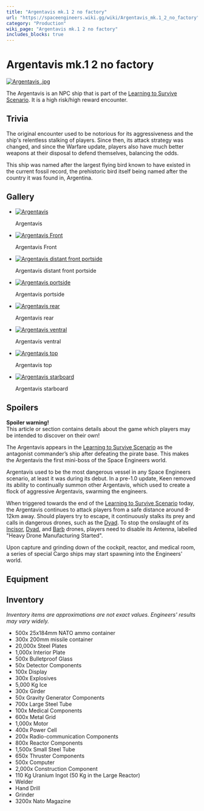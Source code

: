 ```yaml
---
title: "Argentavis mk.1 2 no factory"
url: "https://spaceengineers.wiki.gg/wiki/Argentavis_mk.1_2_no_factory"
category: "Production"
wiki_page: "Argentavis mk.1 2 no factory"
includes_blocks: true
---
```


# Argentavis mk.1 2 no factory

[![Argentavis .jpg](https://spaceengineers.wiki.gg/images/thumb/Argentavis_.jpg/370px-Argentavis_.jpg?e61762)](https://spaceengineers.wiki.gg/wiki/File:Argentavis_.jpg)

The Argentavis is an NPC ship that is part of the [Learning to Survive Scenario](https://spaceengineers.wiki.gg/wiki/Learning_to_Survive_Scenario "Learning to Survive Scenario"). It is a high risk/high reward encounter.

## Trivia

The original encounter used to be notorious for its aggressiveness and the ship's relentless stalking of players. Since then, its attack strategy was changed, and since the Warfare update, players also have much better weapons at their disposal to defend themselves, balancing the odds.

This ship was named after the largest flying bird known to have existed in the current fossil record, the prehistoric bird itself being named after the country it was found in, Argentina.

## Gallery

*   [![Argentavis](https://spaceengineers.wiki.gg/images/thumb/Argentavis_.jpg/120px-Argentavis_.jpg?e61762)](https://spaceengineers.wiki.gg/wiki/File:Argentavis_.jpg "Argentavis")
    
    Argentavis
    
*   [![Argentavis Front](https://spaceengineers.wiki.gg/images/thumb/Argentavis_beak.jpg/120px-Argentavis_beak.jpg?4d037c)](https://spaceengineers.wiki.gg/wiki/File:Argentavis_beak.jpg "Argentavis Front")
    
    Argentavis Front
    
*   [![Argentavis distant front portside](https://spaceengineers.wiki.gg/images/thumb/Argentavis_distant_front_portside.jpg/120px-Argentavis_distant_front_portside.jpg?66d004)](https://spaceengineers.wiki.gg/wiki/File:Argentavis_distant_front_portside.jpg "Argentavis distant front portside")
    
    Argentavis distant front portside
    
*   [![Argentavis portside](https://spaceengineers.wiki.gg/images/thumb/Argentavis_portside.jpg/120px-Argentavis_portside.jpg?1b1cd8)](https://spaceengineers.wiki.gg/wiki/File:Argentavis_portside.jpg "Argentavis portside")
    
    Argentavis portside
    
*   [![Argentavis rear](https://spaceengineers.wiki.gg/images/thumb/Argentavis_rear.jpg/120px-Argentavis_rear.jpg?29d2d2)](https://spaceengineers.wiki.gg/wiki/File:Argentavis_rear.jpg "Argentavis rear")
    
    Argentavis rear
    
*   [![Argentavis ventral](https://spaceengineers.wiki.gg/images/thumb/Argentavis_belly.jpg/120px-Argentavis_belly.jpg?9dc221)](https://spaceengineers.wiki.gg/wiki/File:Argentavis_belly.jpg "Argentavis ventral")
    
    Argentavis ventral
    
*   [![Argentavis top](https://spaceengineers.wiki.gg/images/thumb/Argentavis_top.jpg/120px-Argentavis_top.jpg?902454)](https://spaceengineers.wiki.gg/wiki/File:Argentavis_top.jpg "Argentavis top")
    
    Argentavis top
    
*   [![Argentavis starboard](https://spaceengineers.wiki.gg/images/thumb/Argentavis_starboard.jpg/120px-Argentavis_starboard.jpg?8a492f)](https://spaceengineers.wiki.gg/wiki/File:Argentavis_starboard.jpg "Argentavis starboard")
    
    Argentavis starboard
    

## Spoilers

**Spoiler warning!**  
This article or section contains details about the game which players may be intended to discover on their own!

  
The Argentavis appears in the [Learning to Survive Scenario](https://spaceengineers.wiki.gg/wiki/Learning_to_Survive_Scenario "Learning to Survive Scenario") as the antagonist commander’s ship after defeating the pirate base. This makes the Argentavis the first mini-boss of the Space Engineers world.

Argentavis used to be the most dangerous vessel in any Space Engineers scenario, at least it was during its debut. In a pre-1.0 update, Keen removed its ability to continually summon other Argentavis, which used to create a flock of aggressive Argentavis, swarming the engineers.

When triggered towards the end of the [Learning to Survive Scenario](https://spaceengineers.wiki.gg/wiki/Learning_to_Survive_Scenario "Learning to Survive Scenario") today, the Argentavis continues to attack players from a safe distance around 8-12km away. Should players try to escape, it continuously stalks its prey and calls in dangerous drones, such as the [Dyad](https://spaceengineers.wiki.gg/wiki/Dyad "Dyad"). To stop the onslaught of its [Incisor](https://spaceengineers.wiki.gg/wiki/Incisor_mk.1 "Incisor mk.1"), [Dyad](https://spaceengineers.wiki.gg/wiki/Dyad "Dyad"), and [Barb](https://spaceengineers.wiki.gg/wiki/Barb_mk.1 "Barb mk.1") drones, players need to disable its Antenna, labelled "Heavy Drone Manufacturing Started".

Upon capture and grinding down of the cockpit, reactor, and medical room, a series of special Cargo ships may start spawning into the Engineers' world.

## Equipment

## Inventory

_Inventory items are approximations are not exact values. Engineers' results may vary widely._

*   500x 25x184mm NATO ammo container
*   300x 200mm missile container
*   20,000x Steel Plates
*   1,000x Interior Plate
*   500x Bulletproof Glass
*   50x Detector Components
*   100x Display
*   300x Explosives
*   5,000 Kg Ice
*   300x Girder
*   50x Gravity Generator Components
*   700x Large Steel Tube
*   100x Medical Components
*   600x Metal Grid
*   1,000x Motor
*   400x Power Cell
*   200x Radio-communication Components
*   800x Reactor Components
*   1,500x Small Steel Tube
*   650x Thruster Components
*   500x Computer
*   2,000x Construction Component
*   110 Kg Uranium Ingot (50 Kg in the Large Reactor)
*   Welder
*   Hand Drill
*   Grinder
*   3200x Nato Magazine